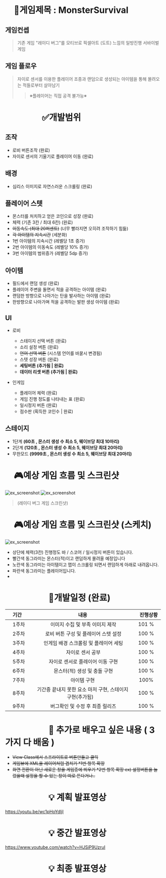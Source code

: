
# 　:bookmark:게임제목 : MonsterSurvival

## 게임컨셉
> 기존 게임 "레이디 버그"를 모티브로
픽셀아트 (도트) 느낌의 일방진행 서바이벌 게임


## 게임 플로우 
> 자이로 센서를 이용한 플레이어 조종과
랜덤으로 생성되는 아이템을 통해 몰려오는 적들로부터 살아남기
>>※플레이어는 직접 공격 불가능※

# 　　　 　:white_check_mark:개발범위

## 조작 
  * 로비 버튼조작 (완료)
  * 자이로 센서의 기울기로 플레이어 이동  (완료)
  
##  배경
  * 심리스 이미지로 자연스러운 스크롤링 (완료)
  
## 플레이어 스텟 
  * 몬스터를 처치하고 얻은 코인으로 성장 (완료)
  * 체력 (기존 3칸 / 최대 6칸) (완료)
  * ~~이동속도 (최대 20퍼센트)~~ (너무 빨라지면 오히려 조작하기 힘듦)
  * ~~각 아이템의 지속시간~~ (세분화)
  * 1번 아이템의 지속시간 (레벨당 1초 증가)
  * 2번 아이템의 이동속도 (레벨당 10% 증가)
  * 3번 아이템의 범위증가 (레벨당 5dp 증가)
  
## 아이템 
* 필드에서 랜덤 생성 (완료)
* 플레이어 주변을 돌면서 적을 공격하는 아이템 (완료)
* 랜덤한 방향으로 나아가는 탄을 발사하는 아이템 (완료)
* 한방향으로 나아가며 적을 공격하는 발판 생성 아이템 (완료)


## UI
  * 로비
    * 스테이지 선택 버튼 (완료)
    * 소리 설정 버튼 (완료)
    * ~~언어 선택 버튼~~ (시스템 언어를 바꿀시 변경됨)
    * 스텟 성장 버튼 (완료)
    * **세팅버튼 (추가됨 | 완료)**
    * **데이터 리셋 버튼 (추가됨 | 완료)**
   
  * 인게임
    * 플레이어 체력 (완료)
    * 게임 진행 정도를 나타내는 표 (완료)
    * 일시정지 버튼 (완료)
    * 점수판 (획득한 코인수 | 완료)
    
## 스테이지
  * 1단계  **(60초 , 몬스터 생성 수 최소 5, 웨이브당 최대 10마리)**
  * 2단계  **(120초 , 몬스터 생성 수 최소 5, 웨이브당 최대 20마리)**
  * 무한모드  **(9999초 , 몬스터 생성 수 최소 5, 웨이브당 최대 20마리)**
 
# 　:video_game:예상 게임 흐름 및 스크린샷
![ex_screenshot](./Lb1.png) ![ex_screenshot](./Lb2.jpg)
>(레이디 버그 게임 스크린샷)
# 　:video_game:예상 게임 흐름 및 스크린샷 (스케치)
![ex_screenshot](./Sc1.png) 
* 상단에 체력(3칸) 진행정도 바 / 스코어 / 일시정지 버튼이 있습니다.
* 빨간색 동그라미는 몬스터(적)이고 랜덤하게 몰려올 예정입니다
* 노란색 동그라미는 아이템이고 맵이 스크롤링 되면서 랜덤하게 아래로 내려옵니다.
* 파란색 동그라미는 플레이어입니다. 
* 
# 　　　　　:date:개발일정 (완료)

|　기간　|　내용　|　진행상황　|
|:---|:---:|:---:|
|　1주차　|　 이미지 수집 및 부족 이미지 제작　| 101 %|
|　2주차　|　 로비 버튼 구성 및 플레이어 스텟 설정　| 100 % |
|　3주차　|　 인게임 배경 스크롤링 및 플레이어 세팅　| 100 % |
|　4주차　|　 자이로 센서 공부　| 100 % |
|　5주차　|　 자이로 센서로 플레이어 이동 구현　| 100 % |
|　6주차　|　 몬스터(적) 생성 및 충돌 구현　| 100 % |
|　7주차　| 　아이템 구현　| 100% |
|　8주차　| 　기간중 끝내지 못한 요소 마저 구현, 스테이지 구현(추가됨)　| 100 % |
|　9주차　|　 버그확인 및 수정 후 최종 릴리즈 　| 100 % |

# 　　　　　:date: 추가로 배우고 싶은 내용 ( 3가지 다 배움 ) 
* ~~View Class에서 스프라이트로 버튼만들고 클릭~~ 
* ~~게임뷰에 XML을 레이어처럼 겹치기 *1번 항목 확장~~
* ~~화면 전환이 아닌 새로운 창을 게임중에 띄우기 *2번 항목 확장
	ex) 설정버튼을 눌렀을때 설정을 할 수 있는 창이 따로 		뜬다거나..~~


# 　　　　　:bulb: 계획 발표영상
https://youtu.be/wc1pHoYdIjI

# 　　　　　:bulb: 중간 발표영상
https://www.youtube.com/watch?v=HJSiP9UzruI


# 　　　　　:bulb: 최종 발표영상

